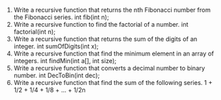 1. Write a recursive function that returns the nth Fibonacci number from the Fibonacci series. 
  int fib(int n); 
 2. Write a recursive function to find the factorial of a number. 
  int factorial(int n); 
3. Write a recursive function that returns the sum of the digits of an integer. 
  int sumOfDigits(int x);
4. Write a recursive function that find the minimum element in an array of integers. 
  int findMin(int a[], int size); 
5. Write a recursive function that converts a decimal number to binary number. 
  int DecToBin(int dec); 
6. Write a recursive function that find the sum of the following series. 
1  + 1/2 + 1/4 + 1/8 + ... + 1/2n 
